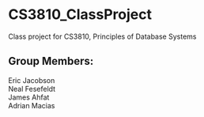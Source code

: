 # CS3810_ClassProject
Class project for CS3810, Principles of Database Systems  

## Group Members:  
Eric Jacobson  
Neal Fesefeldt  
James Ahfat  
Adrian Macias  
